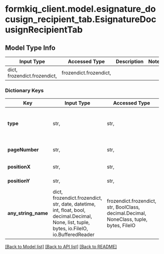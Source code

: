 # formkiq_client.model.esignature_docusign_recipient_tab.EsignatureDocusignRecipientTab

## Model Type Info
Input Type | Accessed Type | Description | Notes
------------ | ------------- | ------------- | -------------
dict, frozendict.frozendict,  | frozendict.frozendict,  |  | 

### Dictionary Keys
Key | Input Type | Accessed Type | Description | Notes
------------ | ------------- | ------------- | ------------- | -------------
**type** | str,  | str,  | Type of Recipient | [optional] must be one of ["signHere", ] 
**pageNumber** | str,  | str,  | Document Page Number | [optional] 
**positionX** | str,  | str,  | Element X Position | [optional] 
**positionY** | str,  | str,  | Element Y Position | [optional] 
**any_string_name** | dict, frozendict.frozendict, str, date, datetime, int, float, bool, decimal.Decimal, None, list, tuple, bytes, io.FileIO, io.BufferedReader | frozendict.frozendict, str, BoolClass, decimal.Decimal, NoneClass, tuple, bytes, FileIO | any string name can be used but the value must be the correct type | [optional]

[[Back to Model list]](../../README.md#documentation-for-models) [[Back to API list]](../../README.md#documentation-for-api-endpoints) [[Back to README]](../../README.md)

